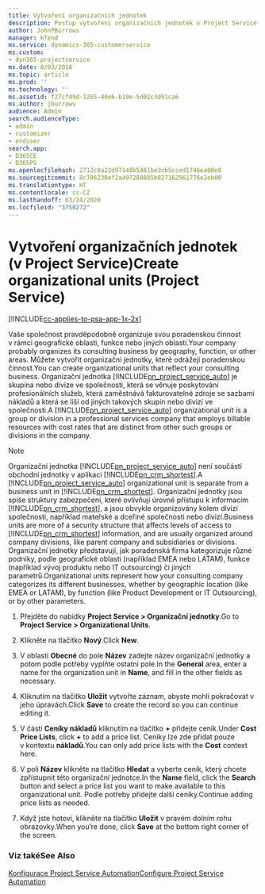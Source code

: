 ```yaml
---
title: Vytvoření organizačních jednotek
description: Postup vytvoření organizačních jednotek v Project Service
author: JohnPBurrows
manager: kfend
ms.service: dynamics-365-customerservice
ms.custom:
- dyn365-projectservice
ms.date: 8/03/2018
ms.topic: article
ms.prod: ''
ms.technology: ''
ms.assetid: f27cfd9d-1265-40e6-b19e-5d02c3d91ca6
ms.author: jburrows
audience: Admin
search.audienceType:
- admin
- customizer
- enduser
search.app:
- D365CE
- D365PS
ms.openlocfilehash: 2712c8a22d97148b5481be3cb5cced1746ea08e8
ms.sourcegitcommit: 8c786230ef2a497280885b827162561776e2eb00
ms.translationtype: HT
ms.contentlocale: cs-CZ
ms.lasthandoff: 03/24/2020
ms.locfileid: "3750272"
---
```

# <a name="create-organizational-units-project-service"></a><span data-ttu-id="45a74-103">Vytvoření organizačních jednotek (v Project Service)</span><span class="sxs-lookup"><span data-stu-id="45a74-103">Create organizational units (Project Service)</span></span>

[!INCLUDE[cc-applies-to-psa-app-1x-2x](../includes/cc-applies-to-psa-app-1x-2x.md)]

<span data-ttu-id="45a74-104">Vaše společnost pravděpodobně organizuje svou poradenskou činnost v rámci geografické oblasti, funkce nebo jiných oblastí.</span><span class="sxs-lookup"><span data-stu-id="45a74-104">Your company probably organizes its consulting business by geography, function, or other areas.</span></span> <span data-ttu-id="45a74-105">Můžete vytvořit organizační jednotky, které odrážejí poradenskou činnost.</span><span class="sxs-lookup"><span data-stu-id="45a74-105">You can create organizational units that reflect your consulting business.</span></span> <span data-ttu-id="45a74-106">Organizační jednotka [!INCLUDE[pn_project_service_auto](../includes/pn-project-service-auto.md)] je skupina nebo divize ve společnosti, která se věnuje poskytování profesionálních služeb, která zaměstnává fakturovatelné zdroje se sazbami nákladů a která se liší od jiných takových skupin nebo divizí ve společnosti.</span><span class="sxs-lookup"><span data-stu-id="45a74-106">A [!INCLUDE[pn_project_service_auto](../includes/pn-project-service-auto.md)] organizational unit is a group or division in a professional services company that employs billable resources with cost rates that are distinct from other such groups or divisions in the company.</span></span>  
  
> [!NOTE]
>  <span data-ttu-id="45a74-107">Organizační jednotka [!INCLUDE[pn_project_service_auto](../includes/pn-project-service-auto.md)] není součástí obchodní jednotky v aplikaci [!INCLUDE[pn_crm_shortest](../includes/pn-crm-shortest.md)].</span><span class="sxs-lookup"><span data-stu-id="45a74-107">A [!INCLUDE[pn_project_service_auto](../includes/pn-project-service-auto.md)] organizational unit is separate from a business unit in [!INCLUDE[pn_crm_shortest](../includes/pn-crm-shortest.md)].</span></span> <span data-ttu-id="45a74-108">Organizační jednotky jsou spíše struktury zabezpečení, které ovlivňují úrovně přístupu k informacím [!INCLUDE[pn_crm_shortest](../includes/pn-crm-shortest.md)], a jsou obvykle organizovány kolem divizí společnosti, například mateřské a dceřiné společnosti nebo divizí.</span><span class="sxs-lookup"><span data-stu-id="45a74-108">Business units are more of a security structure that affects levels of access to [!INCLUDE[pn_crm_shortest](../includes/pn-crm-shortest.md)] information, and are usually organized around company divisions, like parent company and subsidiaries or divisions.</span></span> <span data-ttu-id="45a74-109">Organizační jednotky představují, jak poradenská firma kategorizuje různé podniky, podle geografické oblasti (například EMEA nebo LATAM), funkce (například vývoj produktu nebo IT outsourcing) či jiných parametrů.</span><span class="sxs-lookup"><span data-stu-id="45a74-109">Organizational units represent how your consulting company categorizes its different businesses, whether by geographic location (like EMEA or LATAM), by function (like Product Development or IT Outsourcing), or by other parameters.</span></span>  
  
1.  <span data-ttu-id="45a74-110">Přejděte do nabídky **Project Service > Organizační jednotky**.</span><span class="sxs-lookup"><span data-stu-id="45a74-110">Go to **Project Service > Organizational Units**.</span></span>  
  
2.  <span data-ttu-id="45a74-111">Klikněte na tlačítko **Nový**.</span><span class="sxs-lookup"><span data-stu-id="45a74-111">Click **New**.</span></span>  
  
3.  <span data-ttu-id="45a74-112">V oblasti **Obecné** do pole **Název** zadejte název organizační jednotky a potom podle potřeby vyplňte ostatní pole.</span><span class="sxs-lookup"><span data-stu-id="45a74-112">In the **General** area, enter a name for the organization unit in **Name**, and fill in the other fields as necessary.</span></span>  
  
4.  <span data-ttu-id="45a74-113">Kliknutím na tlačítko **Uložit** vytvořte záznam, abyste mohli pokračovat v jeho úpravách.</span><span class="sxs-lookup"><span data-stu-id="45a74-113">Click **Save** to create the record so you can continue editing it.</span></span>  
  
5.  <span data-ttu-id="45a74-114">V části **Ceníky nákladů** kliknutím na tlačítko **+** přidejte ceník.</span><span class="sxs-lookup"><span data-stu-id="45a74-114">Under **Cost Price Lists**, click **+** to add a price list.</span></span> <span data-ttu-id="45a74-115">Ceníky lze zde přidat pouze v kontextu **nákladů**.</span><span class="sxs-lookup"><span data-stu-id="45a74-115">You can only add price lists with the **Cost** context here.</span></span>  
  
6.  <span data-ttu-id="45a74-116">V poli **Název** klikněte na tlačítko **Hledat** a vyberte ceník, který chcete zpřístupnit této organizační jednotce.</span><span class="sxs-lookup"><span data-stu-id="45a74-116">In the **Name** field, click the **Search** button and select a price list you want to make available to this organizational unit.</span></span> <span data-ttu-id="45a74-117">Podle potřeby přidejte další ceníky.</span><span class="sxs-lookup"><span data-stu-id="45a74-117">Continue adding price lists as needed.</span></span>  
  
7.  <span data-ttu-id="45a74-118">Když jste hotovi, klikněte na tlačítko **Uložit** v pravém dolním rohu obrazovky.</span><span class="sxs-lookup"><span data-stu-id="45a74-118">When you’re done, click **Save** at the bottom right corner of the screen.</span></span>  
  
### <a name="see-also"></a><span data-ttu-id="45a74-119">Viz také</span><span class="sxs-lookup"><span data-stu-id="45a74-119">See Also</span></span>  
 [<span data-ttu-id="45a74-120">Konfigurace Project Service Automation</span><span class="sxs-lookup"><span data-stu-id="45a74-120">Configure Project Service Automation</span></span>](../project-service/configure.md)
